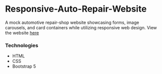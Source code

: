 # Responsive-Auto-Repair-Website

A mock automotive repair-shop website showcasing forms, image carousels, and card containers while utilizing responsive web design. View the website 
[here](https://jrodriguez2146.github.io/Auto-Repair-Website/)

### Technologies

- HTML
- CSS
- Bootstrap 5
